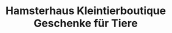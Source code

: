---
title: "Hamsterhaus Kleintierboutique Geschenke für Tiere"
url: /bad-sooden-allendorf/hamsterhaus-kleintierboutique-geschenke-fuer-tiere/
shop: Andenken
---